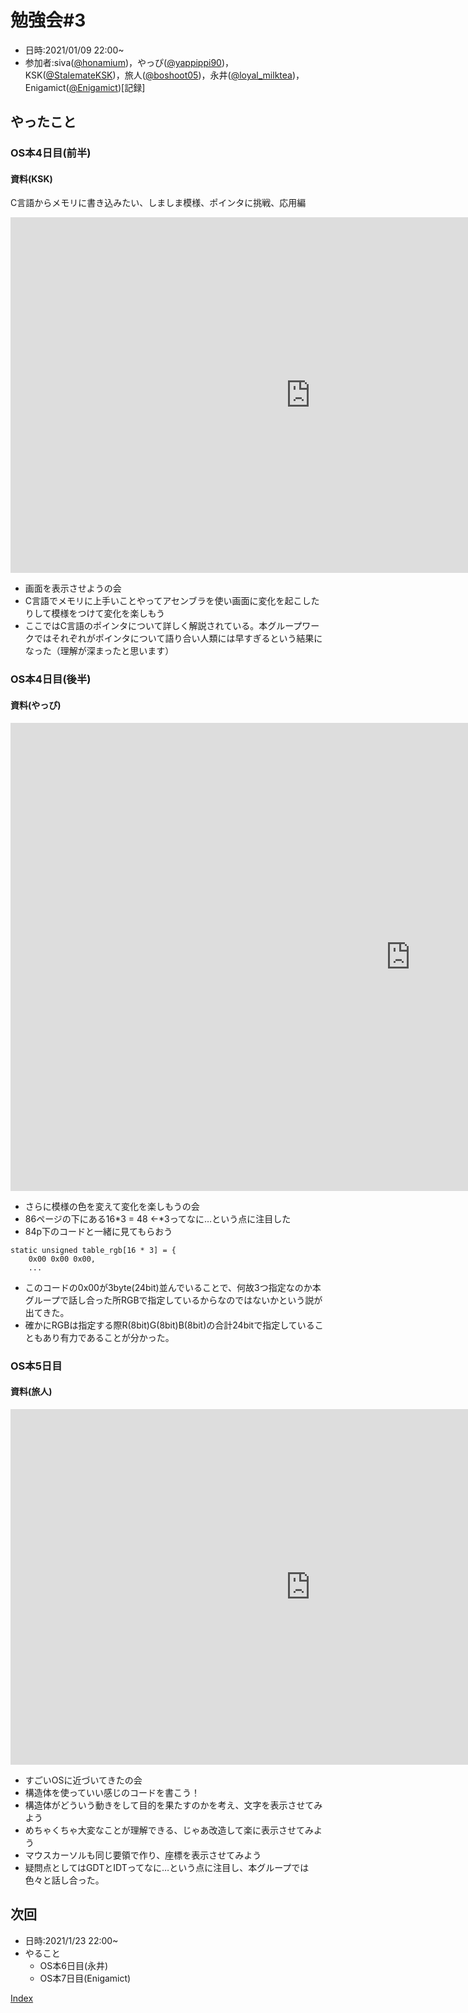 # 勉強会#3
- 日時:2021/01/09 22:00~
- 参加者:siva([@honamium](https://twitter.com/honamium/ "twitter"))，やっぴ([@yappippi90](https://twitter.com/yappippi90/ "twitter"))，KSK([@StalemateKSK](https://twitter.com/StalemateKSK/ "twitter"))，旅人([@boshoot05](https://twitter.com// "twitter"))，永井([@loyal_milktea](https://twitter.com/loyal_milktea/ "twitter"))，Enigamict([@Enigamict](https://twitter.com/Enigamict/ "twitter"))[記録]

## やったこと

### OS本4日目(前半)
#### 資料(KSK)
C言語からメモリに書き込みたい、しましま模様、ポインタに挑戦、応用編
<link rel="stylesheet" href="{{site.github.url}}/css/style.css" charset="utf-8">
<div class="g-slide">
<iframe src="https://docs.google.com/presentation/d/e/2PACX-1vQAPmExOsj-5dmaVb-GzGCu4bMUPhg_ESV1nET-lDmB8NIMQRVI7dhsgVSUJlb48Fzj-F0iVyhDJ37m/embed?start=false&loop=false&delayms=3000" frameborder="0" width="960" height="569" allowfullscreen="true" mozallowfullscreen="true" webkitallowfullscreen="true"></iframe>
</div>

* 画面を表示させようの会
* C言語でメモリに上手いことやってアセンブラを使い画面に変化を起こしたりして模様をつけて変化を楽しもう
* ここではC言語のポインタについて詳しく解説されている。本グループワークではそれぞれがポインタについて語り合い人類には早すぎるという結果になった（理解が深まったと思います）

### OS本4日目(後半)
#### 資料(やっぴ)
<link rel="stylesheet" href="{{site.github.url}}/css/style.css" charset="utf-8">
<div class="g-slide">
<iframe src="https://docs.google.com/presentation/d/e/2PACX-1vSE8wb9ZqFOQEzW2p5T7wCI4Gb4xsGtKJmJiygf89fc9qlxh5AQ7jJs80t06A1WVrvny2AJm-ST8Kz9/embed?start=false&loop=false&delayms=3000" frameborder="0" width="1280" height="749" allowfullscreen="true" mozallowfullscreen="true" webkitallowfullscreen="true"></iframe>
</div>

* さらに模様の色を変えて変化を楽しもうの会
* 86ページの下にある16*3 = 48 ←*3ってなに…という点に注目した
* 84p下のコードと一緒に見てもらおう  
```
static unsigned table_rgb[16 * 3] = {  
    0x00 0x00 0x00,
    ...
```
* このコードの0x00が3byte(24bit)並んでいることで、何故3つ指定なのか本グループで話し合った所RGBで指定しているからなのではないかという説が出てきた。
* 確かにRGBは指定する際R(8bit)G(8bit)B(8bit)の合計24bitで指定していることもあり有力であることが分かった。

### OS本5日目
#### 資料(旅人)
<link rel="stylesheet" href="{{site.github.url}}/css/style.css" charset="utf-8">
<div class="g-slide">
<iframe src="https://docs.google.com/presentation/d/e/2PACX-1vSILZX_i848rMm_H--djypY9JPkujx_SHkt6rDjC01YsWsYLMmCjFCYvrHwQ5G1eyCsEplWF-TCXimr/embed?start=false&loop=false&delayms=3000" frameborder="0" width="960" height="569" allowfullscreen="true" mozallowfullscreen="true" webkitallowfullscreen="true"></iframe>
</div>

* すごいOSに近づいてきたの会
* 構造体を使っていい感じのコードを書こう！
* 構造体がどういう動きをして目的を果たすのかを考え、文字を表示させてみよう
* めちゃくちゃ大変なことが理解できる、じゃあ改造して楽に表示させてみよう
* マウスカーソルも同じ要領で作り、座標を表示させてみよう
* 疑問点としてはGDTとIDTってなに…という点に注目し、本グループでは色々と話し合った。



## 次回
- 日時:2021/1/23 22:00~
- やること
  - OS本6日目(永井)
  - OS本7日目(Enigamict)


<!--[4回目](4day_log "議事録") -->

[Index](index)
